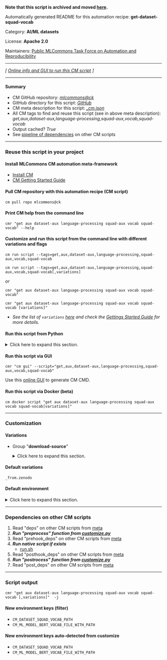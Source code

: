 **Note that this script is archived and moved [here](https://github.com/mlcommons/cm4mlops/tree/main/script/get-dataset-squad-vocab).**



Automatically generated README for this automation recipe: **get-dataset-squad-vocab**

Category: **AI/ML datasets**

License: **Apache 2.0**

Maintainers: [Public MLCommons Task Force on Automation and Reproducibility](https://github.com/mlcommons/ck/blob/master/docs/taskforce.md)

---
*[ [Online info and GUI to run this CM script](https://access.cknowledge.org/playground/?action=scripts&name=get-dataset-squad-vocab,e38874fff5094577) ]*

---
#### Summary

* CM GitHub repository: *[mlcommons@ck](https://github.com/mlcommons/ck/tree/dev/cm-mlops)*
* GitHub directory for this script: *[GitHub](https://github.com/mlcommons/ck/tree/dev/cm-mlops/script/get-dataset-squad-vocab)*
* CM meta description for this script: *[_cm.json](_cm.json)*
* All CM tags to find and reuse this script (see in above meta description): *get,aux,dataset-aux,language-processing,squad-aux,vocab,squad-vocab*
* Output cached? *True*
* See [pipeline of dependencies](#dependencies-on-other-cm-scripts) on other CM scripts


---
### Reuse this script in your project

#### Install MLCommons CM automation meta-framework

* [Install CM](https://access.cknowledge.org/playground/?action=install)
* [CM Getting Started Guide](https://github.com/mlcommons/ck/blob/master/docs/getting-started.md)

#### Pull CM repository with this automation recipe (CM script)

```cm pull repo mlcommons@ck```

#### Print CM help from the command line

````cmr "get aux dataset-aux language-processing squad-aux vocab squad-vocab" --help````

#### Customize and run this script from the command line with different variations and flags

`cm run script --tags=get,aux,dataset-aux,language-processing,squad-aux,vocab,squad-vocab`

`cm run script --tags=get,aux,dataset-aux,language-processing,squad-aux,vocab,squad-vocab[,variations] `

*or*

`cmr "get aux dataset-aux language-processing squad-aux vocab squad-vocab"`

`cmr "get aux dataset-aux language-processing squad-aux vocab squad-vocab [variations]" `


* *See the list of `variations` [here](#variations) and check the [Gettings Started Guide](https://github.com/mlcommons/ck/blob/dev/docs/getting-started.md) for more details.*

#### Run this script from Python

<details>
<summary>Click here to expand this section.</summary>

```python

import cmind

r = cmind.access({'action':'run'
                  'automation':'script',
                  'tags':'get,aux,dataset-aux,language-processing,squad-aux,vocab,squad-vocab'
                  'out':'con',
                  ...
                  (other input keys for this script)
                  ...
                 })

if r['return']>0:
    print (r['error'])

```

</details>


#### Run this script via GUI

```cmr "cm gui" --script="get,aux,dataset-aux,language-processing,squad-aux,vocab,squad-vocab"```

Use this [online GUI](https://cKnowledge.org/cm-gui/?tags=get,aux,dataset-aux,language-processing,squad-aux,vocab,squad-vocab) to generate CM CMD.

#### Run this script via Docker (beta)

`cm docker script "get aux dataset-aux language-processing squad-aux vocab squad-vocab[variations]" `

___
### Customization


#### Variations

  * Group "**download-source**"
    <details>
    <summary>Click here to expand this section.</summary>

    * **`_from.zenodo`** (default)
      - Environment variables:
        - *CM_WGET_URL*: `https://zenodo.org/record/3733868/files/vocab.txt`
      - Workflow:

    </details>


#### Default variations

`_from.zenodo`
#### Default environment

<details>
<summary>Click here to expand this section.</summary>

These keys can be updated via `--env.KEY=VALUE` or `env` dictionary in `@input.json` or using script flags.


</details>

___
### Dependencies on other CM scripts


  1. Read "deps" on other CM scripts from [meta](https://github.com/mlcommons/ck/tree/dev/cm-mlops/script/get-dataset-squad-vocab/_cm.json)
  1. ***Run "preprocess" function from [customize.py](https://github.com/mlcommons/ck/tree/dev/cm-mlops/script/get-dataset-squad-vocab/customize.py)***
  1. Read "prehook_deps" on other CM scripts from [meta](https://github.com/mlcommons/ck/tree/dev/cm-mlops/script/get-dataset-squad-vocab/_cm.json)
  1. ***Run native script if exists***
     * [run.sh](https://github.com/mlcommons/ck/tree/dev/cm-mlops/script/get-dataset-squad-vocab/run.sh)
  1. Read "posthook_deps" on other CM scripts from [meta](https://github.com/mlcommons/ck/tree/dev/cm-mlops/script/get-dataset-squad-vocab/_cm.json)
  1. ***Run "postrocess" function from [customize.py](https://github.com/mlcommons/ck/tree/dev/cm-mlops/script/get-dataset-squad-vocab/customize.py)***
  1. Read "post_deps" on other CM scripts from [meta](https://github.com/mlcommons/ck/tree/dev/cm-mlops/script/get-dataset-squad-vocab/_cm.json)

___
### Script output
`cmr "get aux dataset-aux language-processing squad-aux vocab squad-vocab [,variations]"  -j`
#### New environment keys (filter)

* `CM_DATASET_SQUAD_VOCAB_PATH`
* `CM_ML_MODEL_BERT_VOCAB_FILE_WITH_PATH`
#### New environment keys auto-detected from customize

* `CM_DATASET_SQUAD_VOCAB_PATH`
* `CM_ML_MODEL_BERT_VOCAB_FILE_WITH_PATH`